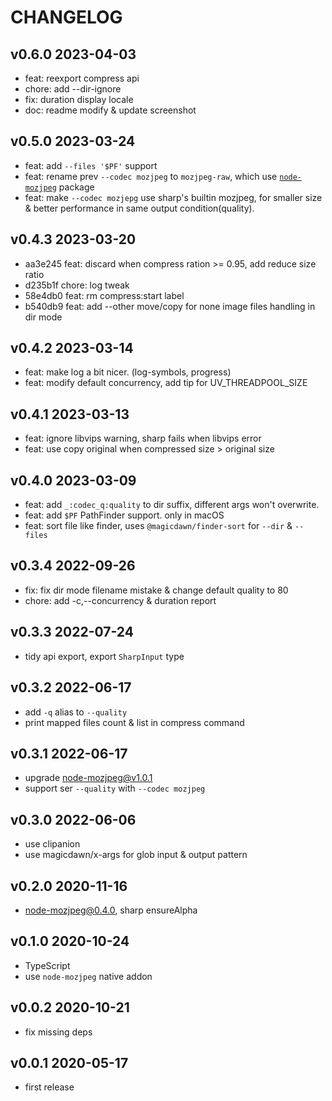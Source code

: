 # CHANGELOG

## v0.6.0 2023-04-03

- feat: reexport compress api
- chore: add --dir-ignore
- fix: duration display locale
- doc: readme modify & update screenshot

## v0.5.0 2023-03-24

- feat: add `--files '$PF'` support
- feat: rename prev `--codec mozjpeg` to `mozjpeg-raw`, which use [`node-mozjpeg`](https://www.npmjs.com/package/node-mozjpeg) package
- feat: make `--codec mozjepg` use sharp's builtin mozjpeg, for smaller size & better performance in same output condition(quality).

## v0.4.3 2023-03-20

- aa3e245 feat: discard when compress ration >= 0.95, add reduce size ratio
- d235b1f chore: log tweak
- 58e4db0 feat: rm compress:start label
- b540db9 feat: add --other move/copy for none image files handling in dir mode

## v0.4.2 2023-03-14

- feat: make log a bit nicer. (log-symbols, progress)
- feat: modify default concurrency, add tip for UV_THREADPOOL_SIZE

## v0.4.1 2023-03-13

- feat: ignore libvips warning, sharp fails when libvips error
- feat: use copy original when compressed size > original size

## v0.4.0 2023-03-09

- feat: add `_:codec_q:quality` to dir suffix, different args won't overwrite.
- feat: add `$PF` PathFinder support. only in macOS
- feat: sort file like finder, uses `@magicdawn/finder-sort` for `--dir` & `--files`

## v0.3.4 2022-09-26

- fix: fix dir mode filename mistake & change default quality to 80
- chore: add -c,--concurrency & duration report

## v0.3.3 2022-07-24

- tidy api export, export `SharpInput` type

## v0.3.2 2022-06-17

- add `-q` alias to `--quality`
- print mapped files count & list in compress command

## v0.3.1 2022-06-17

- upgrade node-mozjpeg@v1.0.1
- support ser `--quality` with `--codec mozjpeg`

## v0.3.0 2022-06-06

- use clipanion
- use magicdawn/x-args for glob input & output pattern

## v0.2.0 2020-11-16

- node-mozjpeg@0.4.0, sharp ensureAlpha

## v0.1.0 2020-10-24

- TypeScript
- use `node-mozjpeg` native addon

## v0.0.2 2020-10-21

- fix missing deps

## v0.0.1 2020-05-17

- first release
